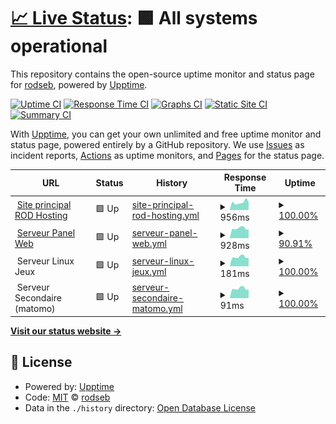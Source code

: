 # [📈 Live Status](https://status2.rod-hosting.com): <!--live status--> **🟩 All systems operational**

This repository contains the open-source uptime monitor and status page for [rodseb](https://status2.rod-hosting.com), powered by [Upptime](https://github.com/upptime/upptime).

[![Uptime CI](https://github.com/koj-co/upptime/workflows/Uptime%20CI/badge.svg)](https://github.com/koj-co/upptime/actions?query=workflow%3A%22Uptime+CI%22)
[![Response Time CI](https://github.com/koj-co/upptime/workflows/Response%20Time%20CI/badge.svg)](https://github.com/koj-co/upptime/actions?query=workflow%3A%22Response+Time+CI%22)
[![Graphs CI](https://github.com/koj-co/upptime/workflows/Graphs%20CI/badge.svg)](https://github.com/koj-co/upptime/actions?query=workflow%3A%22Graphs+CI%22)
[![Static Site CI](https://github.com/koj-co/upptime/workflows/Static%20Site%20CI/badge.svg)](https://github.com/koj-co/upptime/actions?query=workflow%3A%22Static+Site+CI%22)
[![Summary CI](https://github.com/koj-co/upptime/workflows/Summary%20CI/badge.svg)](https://github.com/koj-co/upptime/actions?query=workflow%3A%22Summary+CI%22)

With [Upptime](https://upptime.js.org), you can get your own unlimited and free uptime monitor and status page, powered entirely by a GitHub repository. We use [Issues](https://github.com/rodseb/Stats/issues) as incident reports, [Actions](https://github.com/rodseb/Stats/actions) as uptime monitors, and [Pages](https://status2.rod-hosting.com) for the status page.

<!--start: status pages-->
<!-- This summary is generated by Upptime (https://github.com/upptime/upptime) -->
<!-- Do not edit this manually, your changes will be overwritten -->
<!-- prettier-ignore -->
| URL | Status | History | Response Time | Uptime |
| --- | ------ | ------- | ------------- | ------ |
| <img alt="" src="https://favicons.githubusercontent.com/rod-hosting.com" height="13"> [Site principal ROD Hosting](https://rod-hosting.com/) | 🟩 Up | [site-principal-rod-hosting.yml](https://github.com/rodseb/Stats/commits/HEAD/history/site-principal-rod-hosting.yml) | <details><summary><img alt="Response time graph" src="./graphs/site-principal-rod-hosting/response-time-week.png" height="20"> 956ms</summary><br><a href="https://status.rod-hosting.com/history/site-principal-rod-hosting"><img alt="Response time 827" src="https://img.shields.io/endpoint?url=https%3A%2F%2Fraw.githubusercontent.com%2Frodseb%2FStats%2FHEAD%2Fapi%2Fsite-principal-rod-hosting%2Fresponse-time.json"></a><br><a href="https://status.rod-hosting.com/history/site-principal-rod-hosting"><img alt="24-hour response time 987" src="https://img.shields.io/endpoint?url=https%3A%2F%2Fraw.githubusercontent.com%2Frodseb%2FStats%2FHEAD%2Fapi%2Fsite-principal-rod-hosting%2Fresponse-time-day.json"></a><br><a href="https://status.rod-hosting.com/history/site-principal-rod-hosting"><img alt="7-day response time 956" src="https://img.shields.io/endpoint?url=https%3A%2F%2Fraw.githubusercontent.com%2Frodseb%2FStats%2FHEAD%2Fapi%2Fsite-principal-rod-hosting%2Fresponse-time-week.json"></a><br><a href="https://status.rod-hosting.com/history/site-principal-rod-hosting"><img alt="30-day response time 1137" src="https://img.shields.io/endpoint?url=https%3A%2F%2Fraw.githubusercontent.com%2Frodseb%2FStats%2FHEAD%2Fapi%2Fsite-principal-rod-hosting%2Fresponse-time-month.json"></a><br><a href="https://status.rod-hosting.com/history/site-principal-rod-hosting"><img alt="1-year response time 827" src="https://img.shields.io/endpoint?url=https%3A%2F%2Fraw.githubusercontent.com%2Frodseb%2FStats%2FHEAD%2Fapi%2Fsite-principal-rod-hosting%2Fresponse-time-year.json"></a></details> | <details><summary><a href="https://status.rod-hosting.com/history/site-principal-rod-hosting">100.00%</a></summary><a href="https://status.rod-hosting.com/history/site-principal-rod-hosting"><img alt="All-time uptime 40.88%" src="https://img.shields.io/endpoint?url=https%3A%2F%2Fraw.githubusercontent.com%2Frodseb%2FStats%2FHEAD%2Fapi%2Fsite-principal-rod-hosting%2Fuptime.json"></a><br><a href="https://status.rod-hosting.com/history/site-principal-rod-hosting"><img alt="24-hour uptime 100.00%" src="https://img.shields.io/endpoint?url=https%3A%2F%2Fraw.githubusercontent.com%2Frodseb%2FStats%2FHEAD%2Fapi%2Fsite-principal-rod-hosting%2Fuptime-day.json"></a><br><a href="https://status.rod-hosting.com/history/site-principal-rod-hosting"><img alt="7-day uptime 100.00%" src="https://img.shields.io/endpoint?url=https%3A%2F%2Fraw.githubusercontent.com%2Frodseb%2FStats%2FHEAD%2Fapi%2Fsite-principal-rod-hosting%2Fuptime-week.json"></a><br><a href="https://status.rod-hosting.com/history/site-principal-rod-hosting"><img alt="30-day uptime 54.76%" src="https://img.shields.io/endpoint?url=https%3A%2F%2Fraw.githubusercontent.com%2Frodseb%2FStats%2FHEAD%2Fapi%2Fsite-principal-rod-hosting%2Fuptime-month.json"></a><br><a href="https://status.rod-hosting.com/history/site-principal-rod-hosting"><img alt="1-year uptime 40.88%" src="https://img.shields.io/endpoint?url=https%3A%2F%2Fraw.githubusercontent.com%2Frodseb%2FStats%2FHEAD%2Fapi%2Fsite-principal-rod-hosting%2Fuptime-year.json"></a></details>
| <img alt="" src="https://favicons.githubusercontent.com/panel.rod-hosting.com" height="13"> [Serveur Panel Web](https://panel.rod-hosting.com) | 🟩 Up | [serveur-panel-web.yml](https://github.com/rodseb/Stats/commits/HEAD/history/serveur-panel-web.yml) | <details><summary><img alt="Response time graph" src="./graphs/serveur-panel-web/response-time-week.png" height="20"> 928ms</summary><br><a href="https://status.rod-hosting.com/history/serveur-panel-web"><img alt="Response time 849" src="https://img.shields.io/endpoint?url=https%3A%2F%2Fraw.githubusercontent.com%2Frodseb%2FStats%2FHEAD%2Fapi%2Fserveur-panel-web%2Fresponse-time.json"></a><br><a href="https://status.rod-hosting.com/history/serveur-panel-web"><img alt="24-hour response time 809" src="https://img.shields.io/endpoint?url=https%3A%2F%2Fraw.githubusercontent.com%2Frodseb%2FStats%2FHEAD%2Fapi%2Fserveur-panel-web%2Fresponse-time-day.json"></a><br><a href="https://status.rod-hosting.com/history/serveur-panel-web"><img alt="7-day response time 928" src="https://img.shields.io/endpoint?url=https%3A%2F%2Fraw.githubusercontent.com%2Frodseb%2FStats%2FHEAD%2Fapi%2Fserveur-panel-web%2Fresponse-time-week.json"></a><br><a href="https://status.rod-hosting.com/history/serveur-panel-web"><img alt="30-day response time 946" src="https://img.shields.io/endpoint?url=https%3A%2F%2Fraw.githubusercontent.com%2Frodseb%2FStats%2FHEAD%2Fapi%2Fserveur-panel-web%2Fresponse-time-month.json"></a><br><a href="https://status.rod-hosting.com/history/serveur-panel-web"><img alt="1-year response time 849" src="https://img.shields.io/endpoint?url=https%3A%2F%2Fraw.githubusercontent.com%2Frodseb%2FStats%2FHEAD%2Fapi%2Fserveur-panel-web%2Fresponse-time-year.json"></a></details> | <details><summary><a href="https://status.rod-hosting.com/history/serveur-panel-web">90.91%</a></summary><a href="https://status.rod-hosting.com/history/serveur-panel-web"><img alt="All-time uptime 70.81%" src="https://img.shields.io/endpoint?url=https%3A%2F%2Fraw.githubusercontent.com%2Frodseb%2FStats%2FHEAD%2Fapi%2Fserveur-panel-web%2Fuptime.json"></a><br><a href="https://status.rod-hosting.com/history/serveur-panel-web"><img alt="24-hour uptime 100.00%" src="https://img.shields.io/endpoint?url=https%3A%2F%2Fraw.githubusercontent.com%2Frodseb%2FStats%2FHEAD%2Fapi%2Fserveur-panel-web%2Fuptime-day.json"></a><br><a href="https://status.rod-hosting.com/history/serveur-panel-web"><img alt="7-day uptime 90.91%" src="https://img.shields.io/endpoint?url=https%3A%2F%2Fraw.githubusercontent.com%2Frodseb%2FStats%2FHEAD%2Fapi%2Fserveur-panel-web%2Fuptime-week.json"></a><br><a href="https://status.rod-hosting.com/history/serveur-panel-web"><img alt="30-day uptime 46.08%" src="https://img.shields.io/endpoint?url=https%3A%2F%2Fraw.githubusercontent.com%2Frodseb%2FStats%2FHEAD%2Fapi%2Fserveur-panel-web%2Fuptime-month.json"></a><br><a href="https://status.rod-hosting.com/history/serveur-panel-web"><img alt="1-year uptime 70.81%" src="https://img.shields.io/endpoint?url=https%3A%2F%2Fraw.githubusercontent.com%2Frodseb%2FStats%2FHEAD%2Fapi%2Fserveur-panel-web%2Fuptime-year.json"></a></details>
| <img alt="" src="https://favicons.githubusercontent.com/null" height="13"> Serveur Linux Jeux | 🟩 Up | [serveur-linux-jeux.yml](https://github.com/rodseb/Stats/commits/HEAD/history/serveur-linux-jeux.yml) | <details><summary><img alt="Response time graph" src="./graphs/serveur-linux-jeux/response-time-week.png" height="20"> 181ms</summary><br><a href="https://status.rod-hosting.com/history/serveur-linux-jeux"><img alt="Response time 689" src="https://img.shields.io/endpoint?url=https%3A%2F%2Fraw.githubusercontent.com%2Frodseb%2FStats%2FHEAD%2Fapi%2Fserveur-linux-jeux%2Fresponse-time.json"></a><br><a href="https://status.rod-hosting.com/history/serveur-linux-jeux"><img alt="24-hour response time 165" src="https://img.shields.io/endpoint?url=https%3A%2F%2Fraw.githubusercontent.com%2Frodseb%2FStats%2FHEAD%2Fapi%2Fserveur-linux-jeux%2Fresponse-time-day.json"></a><br><a href="https://status.rod-hosting.com/history/serveur-linux-jeux"><img alt="7-day response time 181" src="https://img.shields.io/endpoint?url=https%3A%2F%2Fraw.githubusercontent.com%2Frodseb%2FStats%2FHEAD%2Fapi%2Fserveur-linux-jeux%2Fresponse-time-week.json"></a><br><a href="https://status.rod-hosting.com/history/serveur-linux-jeux"><img alt="30-day response time 181" src="https://img.shields.io/endpoint?url=https%3A%2F%2Fraw.githubusercontent.com%2Frodseb%2FStats%2FHEAD%2Fapi%2Fserveur-linux-jeux%2Fresponse-time-month.json"></a><br><a href="https://status.rod-hosting.com/history/serveur-linux-jeux"><img alt="1-year response time 689" src="https://img.shields.io/endpoint?url=https%3A%2F%2Fraw.githubusercontent.com%2Frodseb%2FStats%2FHEAD%2Fapi%2Fserveur-linux-jeux%2Fresponse-time-year.json"></a></details> | <details><summary><a href="https://status.rod-hosting.com/history/serveur-linux-jeux">100.00%</a></summary><a href="https://status.rod-hosting.com/history/serveur-linux-jeux"><img alt="All-time uptime 69.26%" src="https://img.shields.io/endpoint?url=https%3A%2F%2Fraw.githubusercontent.com%2Frodseb%2FStats%2FHEAD%2Fapi%2Fserveur-linux-jeux%2Fuptime.json"></a><br><a href="https://status.rod-hosting.com/history/serveur-linux-jeux"><img alt="24-hour uptime 100.00%" src="https://img.shields.io/endpoint?url=https%3A%2F%2Fraw.githubusercontent.com%2Frodseb%2FStats%2FHEAD%2Fapi%2Fserveur-linux-jeux%2Fuptime-day.json"></a><br><a href="https://status.rod-hosting.com/history/serveur-linux-jeux"><img alt="7-day uptime 100.00%" src="https://img.shields.io/endpoint?url=https%3A%2F%2Fraw.githubusercontent.com%2Frodseb%2FStats%2FHEAD%2Fapi%2Fserveur-linux-jeux%2Fuptime-week.json"></a><br><a href="https://status.rod-hosting.com/history/serveur-linux-jeux"><img alt="30-day uptime 51.93%" src="https://img.shields.io/endpoint?url=https%3A%2F%2Fraw.githubusercontent.com%2Frodseb%2FStats%2FHEAD%2Fapi%2Fserveur-linux-jeux%2Fuptime-month.json"></a><br><a href="https://status.rod-hosting.com/history/serveur-linux-jeux"><img alt="1-year uptime 69.26%" src="https://img.shields.io/endpoint?url=https%3A%2F%2Fraw.githubusercontent.com%2Frodseb%2FStats%2FHEAD%2Fapi%2Fserveur-linux-jeux%2Fuptime-year.json"></a></details>
| <img alt="" src="https://favicons.githubusercontent.com/null" height="13"> Serveur Secondaire (matomo) | 🟩 Up | [serveur-secondaire-matomo.yml](https://github.com/rodseb/Stats/commits/HEAD/history/serveur-secondaire-matomo.yml) | <details><summary><img alt="Response time graph" src="./graphs/serveur-secondaire-matomo/response-time-week.png" height="20"> 91ms</summary><br><a href="https://status.rod-hosting.com/history/serveur-secondaire-matomo"><img alt="Response time 100" src="https://img.shields.io/endpoint?url=https%3A%2F%2Fraw.githubusercontent.com%2Frodseb%2FStats%2FHEAD%2Fapi%2Fserveur-secondaire-matomo%2Fresponse-time.json"></a><br><a href="https://status.rod-hosting.com/history/serveur-secondaire-matomo"><img alt="24-hour response time 81" src="https://img.shields.io/endpoint?url=https%3A%2F%2Fraw.githubusercontent.com%2Frodseb%2FStats%2FHEAD%2Fapi%2Fserveur-secondaire-matomo%2Fresponse-time-day.json"></a><br><a href="https://status.rod-hosting.com/history/serveur-secondaire-matomo"><img alt="7-day response time 91" src="https://img.shields.io/endpoint?url=https%3A%2F%2Fraw.githubusercontent.com%2Frodseb%2FStats%2FHEAD%2Fapi%2Fserveur-secondaire-matomo%2Fresponse-time-week.json"></a><br><a href="https://status.rod-hosting.com/history/serveur-secondaire-matomo"><img alt="30-day response time 100" src="https://img.shields.io/endpoint?url=https%3A%2F%2Fraw.githubusercontent.com%2Frodseb%2FStats%2FHEAD%2Fapi%2Fserveur-secondaire-matomo%2Fresponse-time-month.json"></a><br><a href="https://status.rod-hosting.com/history/serveur-secondaire-matomo"><img alt="1-year response time 100" src="https://img.shields.io/endpoint?url=https%3A%2F%2Fraw.githubusercontent.com%2Frodseb%2FStats%2FHEAD%2Fapi%2Fserveur-secondaire-matomo%2Fresponse-time-year.json"></a></details> | <details><summary><a href="https://status.rod-hosting.com/history/serveur-secondaire-matomo">100.00%</a></summary><a href="https://status.rod-hosting.com/history/serveur-secondaire-matomo"><img alt="All-time uptime 98.43%" src="https://img.shields.io/endpoint?url=https%3A%2F%2Fraw.githubusercontent.com%2Frodseb%2FStats%2FHEAD%2Fapi%2Fserveur-secondaire-matomo%2Fuptime.json"></a><br><a href="https://status.rod-hosting.com/history/serveur-secondaire-matomo"><img alt="24-hour uptime 100.00%" src="https://img.shields.io/endpoint?url=https%3A%2F%2Fraw.githubusercontent.com%2Frodseb%2FStats%2FHEAD%2Fapi%2Fserveur-secondaire-matomo%2Fuptime-day.json"></a><br><a href="https://status.rod-hosting.com/history/serveur-secondaire-matomo"><img alt="7-day uptime 100.00%" src="https://img.shields.io/endpoint?url=https%3A%2F%2Fraw.githubusercontent.com%2Frodseb%2FStats%2FHEAD%2Fapi%2Fserveur-secondaire-matomo%2Fuptime-week.json"></a><br><a href="https://status.rod-hosting.com/history/serveur-secondaire-matomo"><img alt="30-day uptime 98.43%" src="https://img.shields.io/endpoint?url=https%3A%2F%2Fraw.githubusercontent.com%2Frodseb%2FStats%2FHEAD%2Fapi%2Fserveur-secondaire-matomo%2Fuptime-month.json"></a><br><a href="https://status.rod-hosting.com/history/serveur-secondaire-matomo"><img alt="1-year uptime 98.43%" src="https://img.shields.io/endpoint?url=https%3A%2F%2Fraw.githubusercontent.com%2Frodseb%2FStats%2FHEAD%2Fapi%2Fserveur-secondaire-matomo%2Fuptime-year.json"></a></details>

<!--end: status pages-->

[**Visit our status website →**](https://status2.rod-hosting.com)

## 📄 License

- Powered by: [Upptime](https://github.com/upptime/upptime)
- Code: [MIT](./LICENSE) © [rodseb](https://status2.rod-hosting.com)
- Data in the `./history` directory: [Open Database License](https://opendatacommons.org/licenses/odbl/1-0/)
